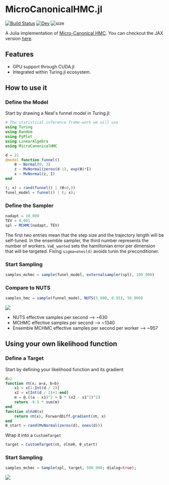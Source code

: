 # MicroCanonicalHMC.jl

[![Build Status](https://github.com/JaimeRZP/MCHMC.jl/workflows/CI/badge.svg)](https://github.com/JaimeRZP/MicroCanonicalHMC.jl/actions?query=workflow%3AMCHMC-CI+branch%3Amaster)
[![Dev](https://img.shields.io/badge/docs-dev-blue.svg)](https://jaimerzp.github.io/MicroCanonicalHMC.jl/dev/)
![size](https://img.shields.io/github/repo-size/jaimerzp/MicroCanonicalHMC.jl)

A Julia implementation of [Micro-Canonical HMC](https://arxiv.org/pdf/2212.08549.pdf). You can checkout the JAX version [here](https://github.com/JakobRobnik/MicroCanonicalHMC). 

## Features

- GPU support through CUDA.jl
- Integrated within Turing.jl ecosystem.

## How to use it

### Define the Model
Start by drawing a Neal's funnel model in Turing.jl:

```julia
# The statistical inference frame-work we will use
using Turing
using Random
using PyPlot
using LinearAlgebra
using MicroCanonicalHMC

d = 21
@model function funnel()
    θ ~ Normal(0, 3)
    z ~ MvNormal(zeros(d-1), exp(θ)*I)
    x ~ MvNormal(z, I)
end

(; x) = rand(funnel() | (θ=0,))
funel_model = funnel() | (; x);
```

### Define the Sampler

```julia
nadapt = 10_000
TEV = 0.001
spl = MCHMC(nadapt, TEV)
```
The first two entries mean that the step size and the trajectory length will be self-tuned. In the ensemble sampler, the third number represents the number of workers.
`VaE_wanted` sets the hamiltonian error per dimension that will be targeted. Fixing `sigma=ones(d)` avoids tunin the preconditioner.

### Start Sampling

```julia
samples_mchmc = sample(funel_model, externalsampler(spl), 100_000)
```

### Compare to NUTS

```julia
samples_hmc = sample(funnel_model, NUTS(5_000, 0.95), 50_000)
```

![](https://raw.githubusercontent.com/JaimeRZP/MicroCanonicalHMC.jl/master/docs/src/assets/mchmc_comp.png)

- NUTS effective samples per second --> ~630
- MCHMC effective samples per second --> ~1340
- Ensemble MCHMC effective samples per second per worker --> ~957

## Using your own likelihood function

### Define a Target
Start by defining your likelihood function and its gradient
```julia
d=2
function ℓπ(x; a=a, b=b)
    x1 = x[1:Int(d / 2)]
    x2 = x[Int(d / 2)+1:end]
    m = @.((a - x1)^2 + b * (x2 - x1^2)^2)
    return -0.5 * sum(m)
end
function ∂lπ∂θ(x)
    return ℓπ(x), ForwardDiff.gradient(ℓπ, x)
end
θ_start = rand(MvNormal(zeros(d), ones(d)))
```
Wrap it into a `CustomTarget`
```julia
target = CustomTarget(ℓπ, ∂lπ∂θ, θ_start)
```
### Start Sampling
```julia
samples_mchmc = Sample(spl, target, 500_000; dialog=true);
```
![](https://raw.githubusercontent.com/JaimeRZP/MicroCanonicalHMC.jl/master/docs/src/assets/mchmc_comp_2.png)


